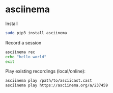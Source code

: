 # asciinema

Install

``` sh
sudo pip3 install asciinema
```

Record a session

``` sh
asciinema rec
echo "hello world"
exit
```

Play existing recordings (local/online):

``` sh
asciinema play /path/to/asciicast.cast
asciinema play https://asciinema.org/a/237459
```

